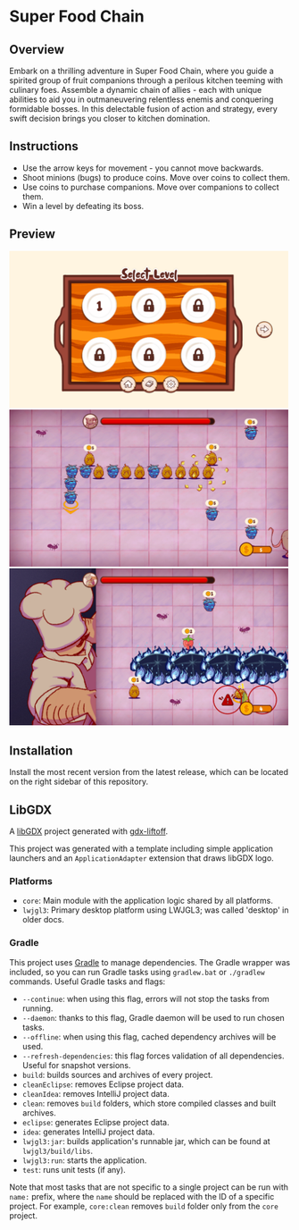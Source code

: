 # Super Food Chain

## Overview

Embark on a thrilling adventure in Super Food Chain, where you guide a spirited group of fruit companions through a perilous kitchen teeming with culinary foes.
Assemble a dynamic chain of allies - each with unique abilities to aid you in outmaneuvering relentless enemis and conquering formidable bosses. In this delectable fusion
of action and strategy, every swift decision brings you closer to kitchen domination.

## Instructions

- Use the arrow keys for movement - you cannot move backwards.
- Shoot minions (bugs) to produce coins. Move over coins to collect them.
- Use coins to purchase companions. Move over companions to collect them.
- Win a level by defeating its boss.

## Preview

<img src="assets/media/screenshot1.png" alt="Main Menu" width="500"/>
<img src="assets/media/screenshot2.png" alt="Main Menu" width="500"/>
<img src="assets/media/screenshot3.png" alt="Main Menu" width="500"/>


## Installation

Install the most recent version from the latest release, which can be located on the right sidebar of this repository.

## LibGDX
A [libGDX](https://libgdx.com/) project generated with [gdx-liftoff](https://github.com/libgdx/gdx-liftoff).

This project was generated with a template including simple application launchers and an `ApplicationAdapter` extension that draws libGDX logo.

### Platforms

- `core`: Main module with the application logic shared by all platforms.
- `lwjgl3`: Primary desktop platform using LWJGL3; was called 'desktop' in older docs.

### Gradle

This project uses [Gradle](https://gradle.org/) to manage dependencies.
The Gradle wrapper was included, so you can run Gradle tasks using `gradlew.bat` or `./gradlew` commands.
Useful Gradle tasks and flags:

- `--continue`: when using this flag, errors will not stop the tasks from running.
- `--daemon`: thanks to this flag, Gradle daemon will be used to run chosen tasks.
- `--offline`: when using this flag, cached dependency archives will be used.
- `--refresh-dependencies`: this flag forces validation of all dependencies. Useful for snapshot versions.
- `build`: builds sources and archives of every project.
- `cleanEclipse`: removes Eclipse project data.
- `cleanIdea`: removes IntelliJ project data.
- `clean`: removes `build` folders, which store compiled classes and built archives.
- `eclipse`: generates Eclipse project data.
- `idea`: generates IntelliJ project data.
- `lwjgl3:jar`: builds application's runnable jar, which can be found at `lwjgl3/build/libs`.
- `lwjgl3:run`: starts the application.
- `test`: runs unit tests (if any).

Note that most tasks that are not specific to a single project can be run with `name:` prefix, where the `name` should be replaced with the ID of a specific project.
For example, `core:clean` removes `build` folder only from the `core` project.
